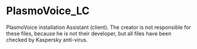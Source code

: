# PlasmoVoice_LC
PlasmoVoice installation Assistant (client). The creator is not responsible for these files, because he is not their developer, but all files have been checked by Kaspersky anti-virus.
